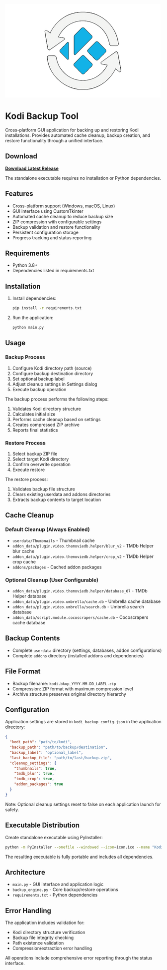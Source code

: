 ![Banner](https://github.com/theWinterDojer/kodi-backup-tool/blob/main/public/banner.png?raw=true)

# Kodi Backup Tool

Cross-platform GUI application for backing up and restoring Kodi installations. Provides automated cache cleanup, backup creation, and restore functionality through a unified interface.

## Download

**[Download Latest Release](https://github.com/YOUR_USERNAME/kodi-backup-tool/releases/latest)**

The standalone executable requires no installation or Python dependencies.

## Features

- Cross-platform support (Windows, macOS, Linux)
- GUI interface using CustomTkinter
- Automated cache cleanup to reduce backup size
- ZIP compression with configurable settings
- Backup validation and restore functionality
- Persistent configuration storage
- Progress tracking and status reporting

## Requirements

- Python 3.8+
- Dependencies listed in requirements.txt

## Installation

1. Install dependencies:
   ```bash
   pip install -r requirements.txt
   ```

2. Run the application:
   ```bash
   python main.py
   ```

## Usage

### Backup Process

1. Configure Kodi directory path (source)
2. Configure backup destination directory
3. Set optional backup label
4. Adjust cleanup settings in Settings dialog
5. Execute backup operation

The backup process performs the following steps:
1. Validates Kodi directory structure
2. Calculates initial size
3. Performs cache cleanup based on settings
4. Creates compressed ZIP archive
5. Reports final statistics

### Restore Process

1. Select backup ZIP file
2. Select target Kodi directory
3. Confirm overwrite operation
4. Execute restore

The restore process:
1. Validates backup file structure
2. Clears existing userdata and addons directories
3. Extracts backup contents to target location

## Cache Cleanup

### Default Cleanup (Always Enabled)
- `userdata/Thumbnails` - Thumbnail cache
- `addon_data/plugin.video.themoviedb.helper/blur_v2` - TMDb Helper blur cache
- `addon_data/plugin.video.themoviedb.helper/crop_v2` - TMDb Helper crop cache
- `addons/packages` - Cached addon packages

### Optional Cleanup (User Configurable)
- `addon_data/plugin.video.themoviedb.helper/database_07` - TMDb Helper database
- `addon_data/plugin.video.umbrella/cache.db` - Umbrella cache database
- `addon_data/plugin.video.umbrella/search.db` - Umbrella search database
- `addon_data/script.module.cocoscrapers/cache.db` - Cocoscrapers cache database

## Backup Contents

- Complete `userdata` directory (settings, databases, addon configurations)
- Complete `addons` directory (installed addons and dependencies)

## File Format

- Backup filename: `kodi.bkup_YYYY-MM-DD_LABEL.zip`
- Compression: ZIP format with maximum compression level
- Archive structure preserves original directory hierarchy

## Configuration

Application settings are stored in `kodi_backup_config.json` in the application directory:

```json
{
  "kodi_path": "path/to/kodi",
  "backup_path": "path/to/backup/destination", 
  "backup_label": "optional_label",
  "last_backup_file": "path/to/last/backup.zip",
  "cleanup_settings": {
    "thumbnails": true,
    "tmdb_blur": true,
    "tmdb_crop": true,
    "addon_packages": true
  }
}
```

Note: Optional cleanup settings reset to false on each application launch for safety.

## Executable Distribution

Create standalone executable using PyInstaller:

```bash
python -m PyInstaller --onefile --windowed --icon=icon.ico --name "Kodi-Backup-Tool" main.py
```

The resulting executable is fully portable and includes all dependencies.

## Architecture

- `main.py` - GUI interface and application logic
- `backup_engine.py` - Core backup/restore operations
- `requirements.txt` - Python dependencies

## Error Handling

The application includes validation for:
- Kodi directory structure verification
- Backup file integrity checking
- Path existence validation
- Compression/extraction error handling

All operations include comprehensive error reporting through the status interface.